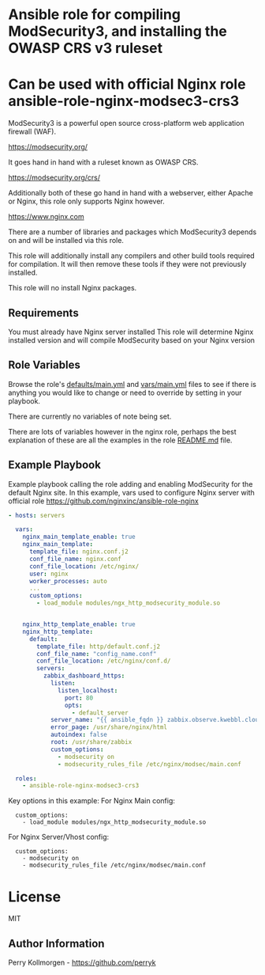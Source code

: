# Ansible role for compiling ModSecurity3, and installing the OWASP CRS v3 ruleset 
# Can be used with official Nginx role ansible-role-nginx-modsec3-crs3

ModSecurity3 is a powerful open source cross-platform web application firewall (WAF).

https://modsecurity.org/

It goes hand in hand with a ruleset known as OWASP CRS.

https://modsecurity.org/crs/

Additionally both of these go hand in hand with a webserver, either Apache or Nginx, this role only supports Nginx however.

https://www.nginx.com

There are a number of libraries and packages which ModSecurity3 depends on and will be installed via this role.

This role will additionally install any compilers and other build tools required for compilation. It will then remove these tools if they were not previously installed. 

This role will no install Nginx packages.

## Requirements

You must already have Nginx server installed
This role will determine  Nginx installed version and will compile ModSecurity based on your Nginx version

## Role Variables

Browse the role's [defaults/main.yml](defaults/main.yml) and [vars/main.yml](vars/main.yml) files to see if there is anything you would like to change or need to override by setting in your playbook.

There are currently no variables of note being set.

There are lots of variables however in the nginx role, perhaps the best explanation of these are all the examples in the role [README.md](https://github.com/jdauphant/ansible-role-nginx/blob/master/README.md) file.


## Example Playbook

Example playbook calling the role adding and enabling ModSecurity for the default Nginx site.
In this example, vars used to configure Nginx server with official role https://github.com/nginxinc/ansible-role-nginx

```yaml
- hosts: servers

  vars:
    nginx_main_template_enable: true
    nginx_main_template:
      template_file: nginx.conf.j2
      conf_file_name: nginx.conf
      conf_file_location: /etc/nginx/
      user: nginx
      worker_processes: auto
      ...
      custom_options:
        - load_module modules/ngx_http_modsecurity_module.so


    nginx_http_template_enable: true
    nginx_http_template:
      default:
        template_file: http/default.conf.j2
        conf_file_name: "config_name.conf"
        conf_file_location: /etc/nginx/conf.d/
        servers:
          zabbix_dashboard_https:
            listen:
              listen_localhost:
                port: 80
                opts:
                  - default_server
            server_name: "{{ ansible_fqdn }} zabbix.observe.kwebbl.cloud www.zabbix.observe.kwebbl.cloud"
            error_page: /usr/share/nginx/html
            autoindex: false
            root: /usr/share/zabbix
            custom_options:
              - modsecurity on
              - modsecurity_rules_file /etc/nginx/modsec/main.conf

  roles:
    - ansible-role-nginx-modsec3-crs3
```

Key options in this example:
For Nginx Main config:
```
  custom_options:
    - load_module modules/ngx_http_modsecurity_module.so
```

For Nginx Server/Vhost config:
```
  custom_options:
    - modsecurity on
    - modsecurity_rules_file /etc/nginx/modsec/main.conf
```

# License

MIT

## Author Information

Perry Kollmorgen - https://github.com/perryk

